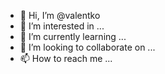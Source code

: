 - 👋 Hi, I’m @valentko
- 👀 I’m interested in ...
- 🌱 I’m currently learning ...
- 💞️ I’m looking to collaborate on ...
- 📫 How to reach me ...

<!---
valentko/valentko is a ✨ special ✨ repository because its `README.md` (this file) appears on your GitHub profile.
You can click the Preview link to take a look at your changes.
--->

